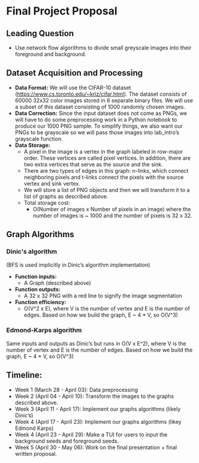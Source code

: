 # Final Project Proposal

## Leading Question
* Use network flow algorithms to divide small greyscale images into their foreground and background.

## Dataset Acquisition and Processing
* **Data Format\:** We will use the CIFAR-10 dataset (https://www.cs.toronto.edu/~kriz/cifar.html). The dataset consists of 60000 32x32 color images stored in 6 separate binary files. We will use a subset of this dataset consisting of 1000 randomly chosen images.
* **Data Correction\:** Since the input dataset does not come as PNGs, we will have to do some preprocessing work in a Python notebook to produce our 1000 PNG sample. To simplify things, we also want our PNGs to be grayscale so we will pass those images into lab_intro’s grayscale function.
* **Data Storage\:**
  * A pixel in the image is a vertex in the graph labeled in row-major order. These vertices are called pixel vertices. In addition, there are two extra vertices that serve as the source and the sink.
  * There are two types of edges in this graph: n-links, which connect neighboring pixels and t-links connect the pixels with the source vertex and sink vertex.
  * We will store a list of PNG objects and then we will transform it to a list of graphs as described above. 
  * Total storage cost:
    * O(Number of images x Number of pixels in an image) where the number of images is ~ 1000 and the number of pixels is 32 x 32.

## Graph Algorithms
### Dinic's algorithm 
(BFS is used implicitly in Dinic’s algorithm implementation)
* **Function inputs:**
  * A Graph (described above)
* **Function outputs:**
  * A 32 x 32 PNG with a red line to signify the image segmentation
* **Function efficiency:**
  * O(V^2 x E), where V is the number of vertex and E is the number of edges. Based on how we build the graph, E ~ 4 * V, so O(V^3)
### Edmond-Karps algorithm
Same inputs and outputs as Dinic’s but runs in O(V x E^2), where V is the number of vertex and E is the number of edges. Based on how we build the graph, E ~ 4 * V, so O(V^3)
  
## Timeline:
* Week 1 (March 28 - April 03): Data preprocessing
* Week 2 (April 04 - April 10): Transform the images to the graphs described above.
* Week 3 (April 11 - April 17): Implement our graphs algorithms (likely Dinic’s)
* Week 4 (April 17 - April 23): Implement our graphs algorithms (likey Edmond Karps)
* Week 4 (April 23 - April 29): Make a TUI for users to input the background seeds and foreground seeds. 
* Week 5 (April 30 - May 06): Work on the final presentation + final written proposal.



          
